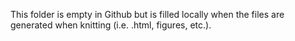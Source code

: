 This folder is empty in Github but is filled locally when the files are generated when knitting (i.e. .html, figures, etc.).
